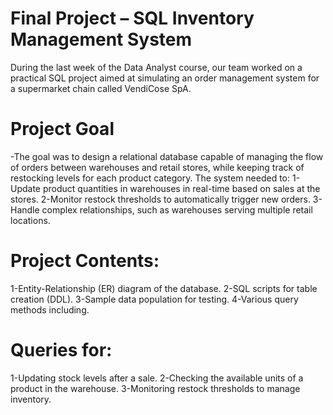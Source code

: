 # Final Project – SQL Inventory Management System
During the last week of the Data Analyst course, our team worked on a practical SQL project aimed at simulating an order management system for a supermarket chain called VendiCose SpA.

# Project Goal

-The goal was to design a relational database capable of managing the flow of orders between warehouses and retail stores, while keeping track of restocking levels for each product category.
The system needed to:
1-Update product quantities in warehouses in real-time based on sales at the stores.
2-Monitor restock thresholds to automatically trigger new orders.
3-Handle complex relationships, such as warehouses serving multiple retail locations.

# Project Contents:

1-Entity-Relationship (ER) diagram of the database.
2-SQL scripts for table creation (DDL).
3-Sample data population for testing.
4-Various query methods including.

# Queries for:
1-Updating stock levels after a sale.
2-Checking the available units of a product in the warehouse.
3-Monitoring restock thresholds to manage inventory.
